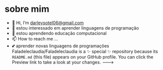# sobre mim
- 👋 Hi, I’m darleysotel06@gmail.com
- 👀 estou interessado em aprender linguagens de programação
- 🌱 estou aprendendo educação computacional
- 📫 How to reach me ...
- 💕 aprender novas linguagens de programações
Faladeleclaudia/Faladeleclaudia is a ✨ special ✨ repository because its `README.md` (this file) appears on your GitHub profile.
You can click the Preview link to take a look at your changes.
--->
